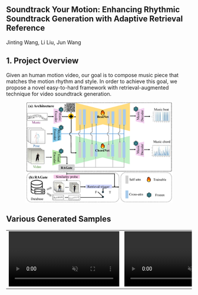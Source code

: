 ## Soundtrack Your Motion: Enhancing Rhythmic Soundtrack Generation with Adaptive Retrieval Reference
Jinting Wang, Li Liu, Jun Wang
## 1. Project Overview
Given an human motion video, our goal is to compose music piece that matches the motion rhythm and style. In order to achieve this goal, we propose a novel easy-to-hard framework with retrieval-augmented technique for video soundtrack generation. 
<p align="center">
	<img src="pipeline.png" width="400">

## Various Generated Samples
<table class="center">
<tr>
    <td width=33% style="border: none">
        <video controls autoplay loop src="https://github.com/beria-moon/Soundtrack-your-Motion/examples/video_refine_generated_gWA_sFM_c08_d27_mWA0_ch15.mp4" muted="false"></video>
    </td>
    <td width=33% style="border: none">
        <video controls autoplay loop src="https://github.com/beria-moon/Soundtrack-your-Motion/examples/video_refine_generated_gPO_sFM_c09_d11_mPO5_ch13.mp4" muted="false"></video>
    </td>
    <td width=33% style="border: none">
        <video controls autoplay loop src="https://github.com/beria-moon/Soundtrack-your-Motion/examples/video_refine_generated_gBR_sFM_c01_d05_mBR3_ch10.mp4" muted="false"></video>
    </td>
</tr>

</table>

